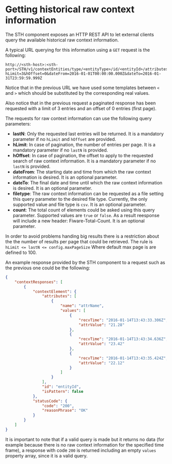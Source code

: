 # Getting historical raw context information

The STH component exposes an HTTP REST API to let external clients query the available historical raw context information.

A typical URL querying for this information using a `GET` request is the following:
```
http://<sth-host>:<sth-port>/STH/v1/contextEntities/type/<entityType>/id/<entityId>/attributes/<attrName>?hLimit=3&hOffset=0&dateFrom=2016-01-01T00:00:00.000Z&dateTo=2016-01-31T23:59:59.999Z
```

Notice that in the previous URL we have used some templates between `<` and `>` which should be substituted by the corresponding real values.

Also notice that in the previous request a paginated response has been requested with a limit of 3 entries and an offset of 0 entries (first page).

The requests for raw context information can use the following query parameters:

* **lastN**: Only the requested last entries will be returned. It is a mandatory parameter if no `hLimit` and `hOffset` are provided.
* **hLimit**: In case of pagination, the number of entries per page. It is a mandatory parameter if no `lastN` is provided.
* **hOffset**: In case of pagination, the offset to apply to the requested search of raw context information. It is a mandatory parameter if no `lastN` is provided.
* **dateFrom**: The starting date and time from which the raw context information is desired. It is an optional parameter.
* **dateTo**: The final date and time until which the raw context information is desired. It is an optional parameter.
* **filetype**: The raw context information can be requested as a file setting this query parameter to the desired file type. Currently, the only supported value and file type is `csv`.  It is an optional parameter.
* **count**: The total count of elements could be asked using this query parameter. Supported values are `true` or `false`. As a result reesponse will include a new header: Fiware-Total-Count. It is an optional parameter.

In order to avoid problems handing big results there is a restriction about the the number of results per page that could be retrieved.
The rule is  ```hLimit <= lastN <= config.maxPageSize```
Where default max page is are defined to 100.

An example response provided by the STH component to a request such as the previous one could be the following:
```json
{
    "contextResponses": [
        {
            "contextElement": {
                "attributes": [
                    {
                        "name": "attrName",
                        "values": [
                            {
                                "recvTime": "2016-01-14T13:43:33.306Z",
                                "attrValue": "21.28"
                            },
                            {
                                "recvTime": "2016-01-14T13:43:34.636Z",
                                "attrValue": "23.42"
                            },
                            {
                                "recvTime": "2016-01-14T13:43:35.424Z",
                                "attrValue": "22.12"
                            }
                        ]
                    }
                ],
                "id": "entityId",
                "isPattern": false
            },
            "statusCode": {
                "code": "200",
                "reasonPhrase": "OK"
            }
        }
    ]
}
```

It is important to note that if a valid query is made but it returns no data (for example because there is no raw context information for the specified time frame), a response with code `200` is returned including an empty `values` property array, since it is a valid query.
